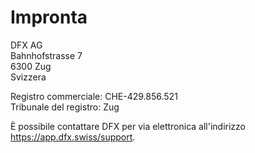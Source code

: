 # Impronta

DFX AG  
Bahnhofstrasse 7  
6300 Zug  
Svizzera

Registro commerciale: CHE-429.856.521  
Tribunale del registro: Zug
  
È possibile contattare DFX per via elettronica all'indirizzo https://app.dfx.swiss/support.
